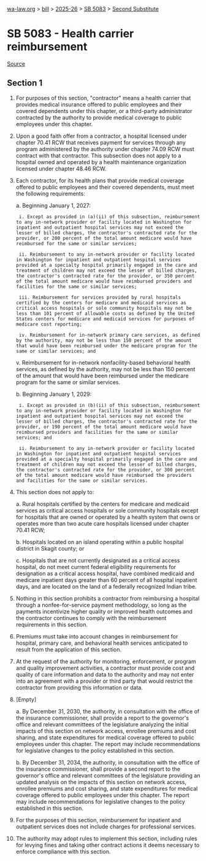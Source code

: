 [wa-law.org](/) > [bill](/bill/) > [2025-26](/bill/2025-26/) > [SB 5083](/bill/2025-26/sb/5083/) > [Second Substitute](/bill/2025-26/sb/5083/S2/)

# SB 5083 - Health carrier reimbursement

[Source](http://lawfilesext.leg.wa.gov/biennium/2025-26/Pdf/Bills/Senate%20Bills/5083-S2.pdf)

## Section 1
1. For purposes of this section, "contractor" means a health carrier that provides medical insurance offered to public employees and their covered dependents under this chapter, or a third-party administrator contracted by the authority to provide medical coverage to public employees under this chapter.

2. Upon a good faith offer from a contractor, a hospital licensed under chapter 70.41 RCW that receives payment for services through any program administered by the authority under chapter 74.09 RCW must contract with that contractor. This subsection does not apply to a hospital owned and operated by a health maintenance organization licensed under chapter 48.46 RCW.

3. Each contractor, for its health plans that provide medical coverage offered to public employees and their covered dependents, must meet the following requirements:

    a. Beginning January 1, 2027:

        i. Except as provided in (a)(ii) of this subsection, reimbursement to any in-network provider or facility located in Washington for inpatient and outpatient hospital services may not exceed the lesser of billed charges, the contractor's contracted rate for the provider, or 200 percent of the total amount medicare would have reimbursed for the same or similar services;

        ii. Reimbursement to any in-network provider or facility located in Washington for inpatient and outpatient hospital services provided at a specialty hospital primarily engaged in the care and treatment of children may not exceed the lesser of billed charges, the contractor's contracted rate for the provider, or 350 percent of the total amount medicare would have reimbursed providers and facilities for the same or similar services;

        iii. Reimbursement for services provided by rural hospitals certified by the centers for medicare and medicaid services as critical access hospitals or sole community hospitals may not be less than 101 percent of allowable costs as defined by the United States centers for medicare and medicaid services for purposes of medicare cost reporting;

        iv. Reimbursement for in-network primary care services, as defined by the authority, may not be less than 150 percent of the amount that would have been reimbursed under the medicare program for the same or similar services; and

    v. Reimbursement for in-network nonfacility-based behavioral health services, as defined by the authority, may not be less than 150 percent of the amount that would have been reimbursed under the medicare program for the same or similar services.

    b. Beginning January 1, 2029:

        i. Except as provided in (b)(ii) of this subsection, reimbursement to any in-network provider or facility located in Washington for inpatient and outpatient hospital services may not exceed the lesser of billed charges, the contractor's contracted rate for the provider, or 190 percent of the total amount medicare would have reimbursed providers and facilities for the same or similar services; and

        ii. Reimbursement to any in-network provider or facility located in Washington for inpatient and outpatient hospital services provided at a specialty hospital primarily engaged in the care and treatment of children may not exceed the lesser of billed charges, the contractor's contracted rate for the provider, or 300 percent of the total amount medicare would have reimbursed the providers and facilities for the same or similar services.

4. This section does not apply to:

    a. Rural hospitals certified by the centers for medicare and medicaid services as critical access hospitals or sole community hospitals except for hospitals that are owned or operated by a health system that owns or operates more than two acute care hospitals licensed under chapter 70.41 RCW;

    b. Hospitals located on an island operating within a public hospital district in Skagit county; or

    c. Hospitals that are not currently designated as a critical access hospital, do not meet current federal eligibility requirements for designation as a critical access hospital, have combined medicaid and medicare inpatient days greater than 60 percent of all hospital inpatient days, and are located on the land of a federally recognized Indian tribe.

5. Nothing in this section prohibits a contractor from reimbursing a hospital through a nonfee-for-service payment methodology, so long as the payments incentivize higher quality or improved health outcomes and the contractor continues to comply with the reimbursement requirements in this section.

6. Premiums must take into account changes in reimbursement for hospital, primary care, and behavioral health services anticipated to result from the application of this section.

7. At the request of the authority for monitoring, enforcement, or program and quality improvement activities, a contractor must provide cost and quality of care information and data to the authority and may not enter into an agreement with a provider or third party that would restrict the contractor from providing this information or data.

8. [Empty]

    a. By December 31, 2030, the authority, in consultation with the office of the insurance commissioner, shall provide a report to the governor's office and relevant committees of the legislature analyzing the initial impacts of this section on network access, enrollee premiums and cost sharing, and state expenditures for medical coverage offered to public employees under this chapter. The report may include recommendations for legislative changes to the policy established in this section.

    b. By December 31, 2034, the authority, in consultation with the office of the insurance commissioner, shall provide a second report to the governor's office and relevant committees of the legislature providing an updated analysis on the impacts of this section on network access, enrollee premiums and cost sharing, and state expenditures for medical coverage offered to public employees under this chapter. The report may include recommendations for legislative changes to the policy established in this section.

9. For the purposes of this section, reimbursement for inpatient and outpatient services does not include charges for professional services.

10. The authority may adopt rules to implement this section, including rules for levying fines and taking other contract actions it deems necessary to enforce compliance with this section.
